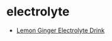 # electrolyte

 * [Lemon Ginger Electrolyte Drink](../../index/l/lemon-ginger-electrolyte-drink.json)
